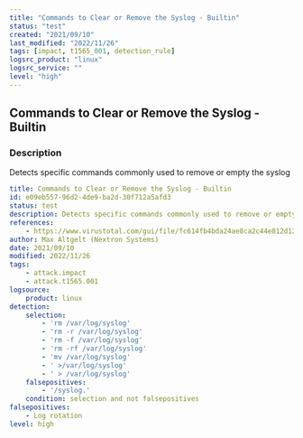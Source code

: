 ```yaml
---
title: "Commands to Clear or Remove the Syslog - Builtin"
status: "test"
created: "2021/09/10"
last_modified: "2022/11/26"
tags: [impact, t1565_001, detection_rule]
logsrc_product: "linux"
logsrc_service: ""
level: "high"
---
```


## Commands to Clear or Remove the Syslog - Builtin

### Description

Detects specific commands commonly used to remove or empty the syslog

```yml
title: Commands to Clear or Remove the Syslog - Builtin
id: e09eb557-96d2-4de9-ba2d-30f712a5afd3
status: test
description: Detects specific commands commonly used to remove or empty the syslog
references:
    - https://www.virustotal.com/gui/file/fc614fb4bda24ae8ca2c44e812d12c0fab6dd7a097472a35dd12ded053ab8474
author: Max Altgelt (Nextron Systems)
date: 2021/09/10
modified: 2022/11/26
tags:
    - attack.impact
    - attack.t1565.001
logsource:
    product: linux
detection:
    selection:
        - 'rm /var/log/syslog'
        - 'rm -r /var/log/syslog'
        - 'rm -f /var/log/syslog'
        - 'rm -rf /var/log/syslog'
        - 'mv /var/log/syslog'
        - ' >/var/log/syslog'
        - ' > /var/log/syslog'
    falsepositives:
        - '/syslog.'
    condition: selection and not falsepositives
falsepositives:
    - Log rotation
level: high

```
